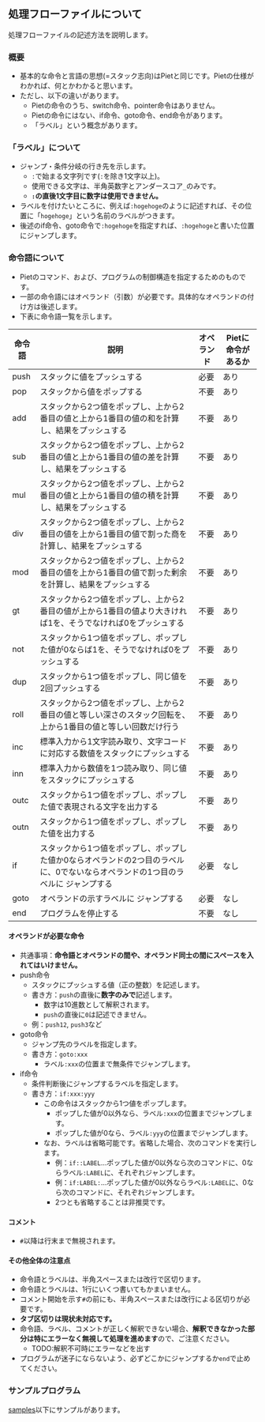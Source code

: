 ## 処理フローファイルについて
処理フローファイルの記述方法を説明します。

### 概要
+ 基本的な命令と言語の思想(=スタック志向)はPietと同じです。Pietの仕様がわかれば、何とかわかると思います。
+ ただし、以下の違いがあります。
  + Pietの命令のうち、switch命令、pointer命令はありません。
  + Pietの命令にはない、if命令、goto命令、end命令があります。
  + 「ラベル」という概念があります。

### 「ラベル」について
+ ジャンプ・条件分岐の行き先を示します。
  + `:`で始まる文字列です(`:`を除き1文字以上)。
  + 使用できる文字は、半角英数字とアンダースコア`_`のみです。
  + **`:`の直後1文字目に数字は使用できません。**
+ ラベルを付けたいところに、例えば`:hogehoge`のように記述すれば、その位置に「`hogehoge`」という名前のラベルがつきます。
+ 後述のif命令、goto命令で`:hogehoge`を指定すれば、`:hogehoge`と書いた位置にジャンプします。

### 命令語について
+ Pietのコマンド、および、プログラムの制御構造を指定するためのものです。
+ 一部の命令語にはオペランド（引数）が必要です。具体的なオペランドの付け方は後述します。
+ 下表に命令語一覧を示します。

|命令語|説明|オペランド|Pietに命令があるか|
|-|-|-|-|
|push|スタックに値をプッシュする|必要|あり|
|pop|スタックから値をポップする|不要|あり|
|add|スタックから2つ値をポップし、上から2番目の値と上から1番目の値の和を計算し、結果をプッシュする|不要|あり|
|sub|スタックから2つ値をポップし、上から2番目の値と上から1番目の値の差を計算し、結果をプッシュする|不要|あり|
|mul|スタックから2つ値をポップし、上から2番目の値と上から1番目の値の積を計算し、結果をプッシュする|不要|あり|
|div|スタックから2つ値をポップし、上から2番目の値を上から1番目の値で割った商を計算し、結果をプッシュする|不要|あり|
|mod|スタックから2つ値をポップし、上から2番目の値を上から1番目の値で割った剰余を計算し、結果をプッシュする|不要|あり|
|gt|スタックから2つ値をポップし、上から2番目の値が上から1番目の値より大きければ1を、そうでなければ0をプッシュする|不要|あり| 
|not|スタックから1つ値をポップし、ポップした値が0ならば1を、そうでなければ0をプッシュする|不要|あり|
|dup|スタックから1つ値をポップし、同じ値を2回プッシュする|不要|あり|
|roll|スタックから2つ値をポップし、上から2番目の値と等しい深さのスタック回転を、上から1番目の値と等しい回数だけ行う|不要|あり|
|inc|標準入力から1文字読み取り、文字コードに対応する数値をスタックにプッシュする|不要|あり|
|inn|標準入力から数値を1つ読み取り、同じ値をスタックにプッシュする|不要|あり|
|outc|スタックから1つ値をポップし、ポップした値で表現される文字を出力する|不要|あり| 
|outn|スタックから1つ値をポップし、ポップした値を出力する|不要|あり|
|if|スタックから1つ値をポップし、ポップした値か0ならオペランドの2つ目のラベルに、0でないならオペランドの1つ目のラベルに ジャンプする|必要|なし|
|goto|オペランドの示すラベルに ジャンプする|必要|なし|
|end|プログラムを停止する|不要|なし|

#### オペランドが必要な命令
+ 共通事項：**命令語とオペランドの間や、オペランド同士の間にスペースを入れてはいけません。**
+ push命令
  + スタックにプッシュする値（正の整数）を記述します。
  + 書き方：`push`の直後に**数字のみで**記述します。
    + 数字は10進数として解釈されます。
    + `push`の直後に`0`は記述できません。
  + 例：`push12`, `push3`など
+ goto命令
  + ジャンプ先のラベルを指定します。
  + 書き方：`goto:xxx`
    + ラベル`:xxx`の位置まで無条件でジャンプします。
+ if命令
  + 条件判断後にジャンプするラベルを指定します。
  + 書き方：`if:xxx:yyy`
    + この命令はスタックから1つ値をポップします。
      + ポップした値が0以外なら、ラベル`:xxx`の位置までジャンプします。
      + ポップした値が0なら、ラベル`:yyy`の位置までジャンプします。
    + なお、ラベルは省略可能です。省略した場合、次のコマンドを実行します。
      + 例：`if::LABEL`…ポップした値が0以外なら次のコマンドに、0ならラベル`:LABEL`に、それぞれジャンプします。
      + 例：`if:LABEL:`…ポップした値が0以外ならラベル`:LABEL`に、0なら次のコマンドに、それぞれジャンプします。
      + 2つとも省略することは非推奨です。

#### コメント
+ `#`以降は行末まで無視されます。

#### その他全体の注意点
+ 命令語とラベルは、半角スペースまたは改行で区切ります。
+ 命令語とラベルは、1行にいくつ書いてもかまいません。
+ コメント開始を示す`#`の前にも、半角スペースまたは改行による区切りが必要です。
+ **タブ区切りは現状未対応です。**
+ 命令語、ラベル、コメントが正しく解釈できない場合、**解釈できなかった部分は特にエラーなく無視して処理を進めます**ので、ご注意ください。
  + TODO:解釈不可時にエラーなどを出す
+ プログラムが迷子にならないよう、必ずどこかにジャンプするか`end`で止めてください。

### サンプルプログラム
[samples](samples)以下にサンプルがあります。



